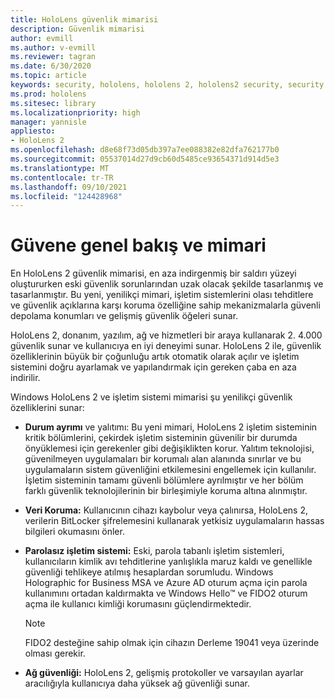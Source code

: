 ```yaml
---
title: HoloLens güvenlik mimarisi
description: Güvenlik mimarisi
author: evmill
ms.author: v-evmill
ms.reviewer: tagran
ms.date: 6/30/2020
ms.topic: article
keywords: security, hololens, hololens 2, hololens2 security, security overview, security architecture, architecture, hololens 2 architecture
ms.prod: hololens
ms.sitesec: library
ms.localizationpriority: high
manager: yannisle
appliesto:
- HoloLens 2
ms.openlocfilehash: d8e68f73d05db397a7ee088382e82dfa762177b0
ms.sourcegitcommit: 05537014d27d9cb60d5485ce93654371d914d5e3
ms.translationtype: MT
ms.contentlocale: tr-TR
ms.lasthandoff: 09/10/2021
ms.locfileid: "124428968"
---
```

# <a name="security-overview-and-architecture"></a>Güvene genel bakış ve mimari

En HoloLens 2 güvenlik mimarisi, en aza indirgenmiş bir saldırı yüzeyi oluştururken eski güvenlik sorunlarından uzak olacak şekilde tasarlanmış ve tasarlanmıştır. Bu yeni, yenilikçi mimari, işletim sistemlerini olası tehditlere ve güvenlik açıklarına karşı koruma özelliğine sahip mekanizmalarla güvenli depolama konumları ve gelişmiş güvenlik öğeleri sunar.

HoloLens 2, donanım, yazılım, ağ ve hizmetleri bir araya kullanarak 2. 4.000 güvenlik sunar ve kullanıcıya en iyi deneyimi sunar. HoloLens 2 ile, güvenlik özelliklerinin büyük bir çoğunluğu artık otomatik olarak açılır ve işletim sistemini doğru ayarlamak ve yapılandırmak için gereken çaba en aza indirilir.

Windows HoloLens 2 ve işletim sistemi mimarisi şu yenilikçi güvenlik özelliklerini sunar:

  * **Durum ayrımı** ve yalıtımı: Bu yeni mimari, HoloLens 2 işletim sisteminin kritik bölümlerini, çekirdek işletim sisteminin güvenilir bir durumda önyüklemesi için gerekenler gibi değişiklikten korur. Yalıtım teknolojisi, güvenilmeyen uygulamaları bir korumalı alan alanında sınırlar ve bu uygulamaların sistem güvenliğini etkilemesini engellemek için kullanılır. İşletim sisteminin tamamı güvenli bölümlere ayrılmıştır ve her bölüm farklı güvenlik teknolojilerinin bir birleşimiyle koruma altına alınmıştır.
  
  * **Veri Koruma:** Kullanıcının cihazı kaybolur veya çalınırsa, HoloLens 2, verilerin BitLocker şifrelemesini kullanarak yetkisiz uygulamaların hassas bilgileri okumasını önler. 
  
  * **Parolasız işletim sistemi:** Eski, parola tabanlı işletim sistemleri, kullanıcıların kimlik avı tehditlerine yanlışlıkla maruz kaldı ve genellikle güvenliği tehlikeye atılmış hesaplardan sorumludu. Windows Holographic for Business MSA ve Azure AD oturum açma için parola kullanımını ortadan kaldırmakta ve Windows Hello™ ve FIDO2 oturum açma ile kullanıcı kimliği korumasını güçlendirmektedir. 
  
    > [!NOTE]
    > FIDO2 desteğine sahip olmak için cihazın Derleme 19041 veya üzerinde olması gerekir. 

  * **Ağ güvenliği:** HoloLens 2, gelişmiş protokoller ve varsayılan ayarlar aracılığıyla kullanıcıya daha yüksek ağ güvenliği sunar.
